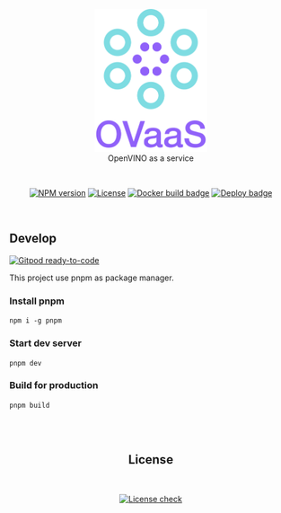 <p align='center'>
<a href="https://ovaas.netlify.app" target="__blank">
<img src='https://raw.githubusercontent.com/OVaaS/ovaas-front/main/docs/logo.png' alt='OVaaS - OpenVINO as a service' width="200"/>
</a><br>
OpenVINO as a service
</p>

<br>
<p align='center'>
<a href="https://github.com/OVaaS/ovaas-front" target="__blank"><img src="https://img.shields.io/github/package-json/v/ovaas/ovaas-front?color=9061F9" alt="NPM version"></a>
<a href="https://github.com/OVaaS/ovaas-front/blob/main/LICENSE" target="__blank"><img src="https://img.shields.io/github/license/ovaas/ovaas-front?color=7EDCE2" alt="License"></a>
<a href="https://github.com/OVaaS/ovaas-front/actions?query=workflow%3ADocker" target="__blank"><img src="https://img.shields.io/github/workflow/status/ovaas/ovaas-front/Docker?label=Docker%20Build" alt="Docker build badge"></a>
<a href="https://github.com/OVaaS/ovaas-front/actions?query=workflow%3ADeploy%20Website" target="__blank"><img src="https://img.shields.io/github/workflow/status/ovaas/ovaas-front/Deploy%20Website?label=Deploy" alt="Deploy badge"></a>
</p>
<br>


## Develop

[![Gitpod ready-to-code](https://img.shields.io/badge/Gitpod-ready--to--code-blue?logo=gitpod)](https://gitpod.io/#https://github.com/OVaaS/ovaas-front)

This project use pnpm as package manager.

### Install pnpm
```
npm i -g pnpm
```

### Start dev server
```
pnpm dev
```

### Build for production
```
pnpm build
```

<br><br>
<h2 align="center">License</h2><br>

<p align="center">
<a href="https://app.fossa.com/projects/git%2Bgithub.com%2FOVaaS%2Fovaas-front?ref=badge_large" target="__blank"><img src="https://app.fossa.com/api/projects/git%2Bgithub.com%2FOVaaS%2Fovaas-front.svg?type=large" alt="License check"></a>
</p>
